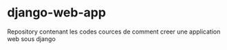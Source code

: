 # django-web-app
Repository contenant les codes cources de comment creer une application web sous django
